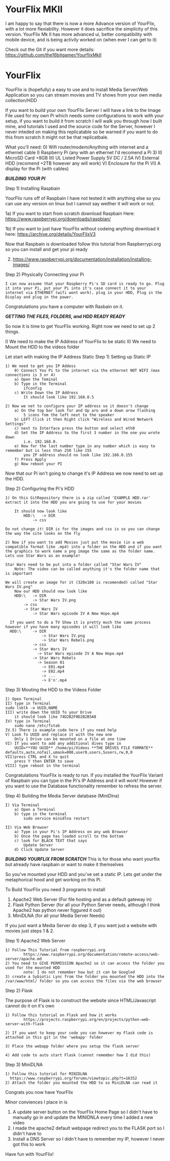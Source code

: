 # YourFlix MKII
I am happy to say that there is now a more Advance version of YourFlix, with a lot more flexiability. However it does sacrifice the simplicity of this version. YourFlix Mk II has more advanced ui, better compatibility with mobile device, and is being activily worked on (when ever I can get to it)

Check out the Git if you want more details: https://github.com/the16bitgamer/YourflixMkII

# YourFlix
YourFlix is (hopefully) a easy to use and to install Media Server/Web Application so you can stream movies and TV shows from your own media collection/HDD

If you want to build your own YourFlix Server I will have a link to the Image File used for my own Pi which needs some configurations to work with your setup, if you want to build it from scratch I will walk you through how I built mine, and tutorials I used and the source code for the Server, however I never inteded on making this replicatable so be warned if you want to do this from scratch it might not be that replicatbale.

What you'll need:
  0) Wifi router/modem/Anything with internet and a ethernet cable
  I) Raspberry Pi (any with an ethernet I'd recomend a Pi 3)
  II) MicroSD Card +8GB
  III) UL Listed Power Supply 5V DC / 2.5A
  IV) External HDD (recomend +2TB however any will work)
  V) Enclosure for the Pi
  VI) A display for the Pi (with cables)


***BUILDING YOUR PI***

Step 1) Installing Raspbain

YourFlix runs off of Raspbain I have not tested it with anything else so you can use any version on linux but I cannot say weither it will work or not.

1a) If you want to start from scratch download Raspbain Here: https://www.raspberrypi.org/downloads/raspbian/

1b) If you want to just have YourFlix without codeing anything download it here: https://archive.org/details/YourFlixV3
  
Now that Raspbain is downloaded follow this tutorial from Raspberrypi.org so you can install and get your pi ready

2) https://www.raspberrypi.org/documentation/installation/installing-images/

Step 2) Physically Connecting your Pi

	I can now assume that your Raspberry Pi's SD card is ready to go. Plug it into your Pi, put your Pi into it's case connect it to your internet via ETHERNET (wifi wont work), plug in your HDD, Plug in the Display and plug in the power.
 
Congratulations you have a computer with Rasbain on it.

***GETTING THE FILES, FOLDERS, and HDD READY READY***

So now it is time to get YourFlix working. Right now we need to set up 2 things.

I) We need to make the IP Address of YourFlix to be static
II) We need to Mount the HDD to the videos folder

Let start with making the IP Address Static
Step 1) Setting up Static IP

	1) We need to get you IP Addess
		0) Connect You Pi to the internet via the ethernet NOT WIFI (max connections is 3 or 4) 
		a) Open the Teminal
		b) Type in the Terminal
			ifconfig
		c) Write Down the IP Address
			It should look like 192.168.0.5

	2) Now we net to configure your IP address so it doesn't change
		a) On the top bar look for and Up aro and a down arow flashing
			5 icons fom the left next to the speaker
		b) LEFT Click it then Right click "Wireless and Wired Network Settings"
		c) next to Interface press the button and select eth0
		d) Set the IP Address to the first 3 number in the one you wrote down
			i.e. 192.168.0.
		e) Now for the last number type in any number which is easy to remember but is less than 250 like 155
			you IP address should no look like 192.168.0.155
		f) Press Apply
		g) Now reboot your PI

Now that our Pi isn't going to change it's IP Address we now need to set up the HDD.

Step 2) Configuring the Pi's HDD
	
	1) On this GitRepository there is a zip called 'EXAMPLE HDD.rar' extract it into the HDD you are going to use for your movies
		
		It should now look like
			HDD:\ 	-> DIR
				-> css
	
	Do not change it! DIR is for the images and css is so you can change the way the site looks on the fly
	
	2) Now if you want to add Movies just put the movie (in a web compatible format like .mp4) into a folder on the HDD and if you want the graphics to work name a png image the same as the folder name. Lets use Star Wars as an example!
      
	Star Wars need to be put into a folder called "Star Wars IV"
		Note: The video can be called anything it's the folder name that is important
        
	We will create an image for it (320x180 is recomended) called "Star Wars IV.png"
      	Now our HDD should now look like
		HDD:\ 	-> DIR
				-> Star Wars IV.png
			-> css
			-> Star Wars IV
				-> Star Wars episode IV A New Hope.mp4
                  
      If you want to do a TV Show it is pretty much the same process however if you have many episodes it will look like
      HDD:\ 	-> DIR
                    -> Star Wars IV.png
                    -> Star Wars Rebels.png
                -> css
                -> Star Wars IV
                  -> Star Wars episode IV A New Hope.mp4
                -> Star Wars Rebels
                  -> Season 01
                    -> E01.mp4
                    -> E02.mp4
                    -> ...
                    -> E'n'.mp4

Step 3) Mouting the HDD to the Videos Folder
	
	I) Open Terminal
	II) type in Terminal
	sudo lsblk -o UUID,NAME
	III) write down the UUID fo your Drive
		it should look like 74D2B2F0D2B2B5A8
	IV) type in Terminal
		sudo nano /etc/fstab
	IV.5) There is example code here if you need help
	V) Look fo UUID and replace it with the new one
		Only 1 Drive can be mounted on a file at one time
	VI) If you want to add any additional dives type in
		UUID=**YOU UUID** /home/pi/Videos **THE DRIVES FILE FORMATE** defaults,auto,nofail,umask=000,user0,users,Susers,rw,0,0
	VII)press CTRL and X to quit
		press Y then ENTER to save
	VIII) type reboot in the terminal

Congratulations YourFlix is ready to run. If you installed the YourFlix Variant of Raspbain you can type in the Pi's IP Address and it will work! However if you want to use the Database functionality remember to refress the server.

Step 4) Building the Media Server database (MiniDlna)

	I) Via Terminal
		a) Open a Terminal
		b) type in the terminal
			sudo service minidlna restart

	II) Via Web Browser
		a) Type in your Pi's IP Address on any web Browser
		b) Once the page has loaded scroll to the bottom
		c) look for BLACK TEXT that says
			Update Server
		d) Click Update Server

***BUILDING YOURFLIX FROM SCRATCH***
This is for those who want yourflix but already have raspbain or want to make it themselves

So you've mounted your HDD and you've set a static IP. Lets get under the metaphorical hood and get working on this Pi.

To Build YourFlix you need 3 programs to install

1) Apache2 Web Server (For file hosting and as a default gateway in)
2) Flask Python Server (for all your Python Server needs, although I think Apache2 has python never figgured it out)
3) MiniDLNA (for all your Media Server Needs)

If you just want a Media Server do step 3, if you want just a website with movies just steps 1 & 2.

Step 1) Apache2 Web Server

	1) Follow This Tutorial from raspberrypi.org
    		https://www.raspberrypi.org/documentation/remote-access/web-server/apache.md
  	2) You need to GIVE PERMISSION Apache2 so it can access the folder you used for the mounted HDD
    		note: I do not remember how but it can be Googled
  	3) create a Sybiotic Lync from the folder you mounted the HDD into the /var/www/html/ folder so you can access the files via the web browser
  
Step 2) Flask

The purpose of Flask is to construct the website since HTML/Javascript cannot do it on it's own

	1) Follow this tutorial on Flask and how it works
    		https://projects.raspberrypi.org/en/projects/python-web-server-with-flask
  	
	2) If you want to keep your code you can however my Flask code is attached in this git in the 'webapp' folder
  	
	3) Place the webapp folder where you setup the flask server
  	
	4) Add code to auto start Flask (cannot remember how I did this)
  
Step 3) MiniDLNA

    1) Follow this tutorial for MINIDLNA
      https://www.raspberrypi.org/forums/viewtopic.php?t=16352
    2) Attach the folder you mounted the HDD to so MiniDLNA can read it
    
Congrats you now have YourFlix

Minor conviences I place in is
1) A update server button on the YourFlix Home Page so I didn't have to manually go in and update the MINIDNLA every time I added a new video
2) I made the apache2 default webpage redirect you to the FLASK port so I didn't have to
3) Install a DNS Server so I didn't have to remember my IP, however I never got this to work

Have fun with YourFlix!

